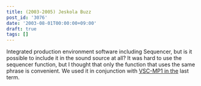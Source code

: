 ```yaml
---
title: (2003-2005) Jeskola Buzz
post_id: '3076'
date: '2003-08-01T00:00:00+09:00'
draft: true
tags: []
---
```


Integrated production environment software including Sequencer, but is it possible to include it in the sound source at all? It was hard to use the sequencer function, but I thought that only the function that uses the same phrase is convenient. We used it in conjunction with [VSC-MP1 in the](/vsc-mp1) last term.
